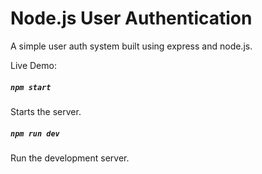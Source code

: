 # Node.js User Authentication

A simple user auth system built using express and node.js.


Live Demo:


##### ``` npm start ```

Starts the server.

##### ``` npm run dev ```

Run the development server.